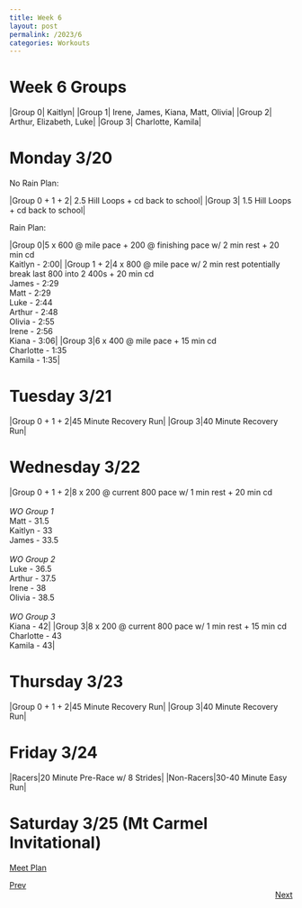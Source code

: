 ```yaml
---
title: Week 6
layout: post
permalink: /2023/6
categories: Workouts
---
```



# Week 6 Groups

|Group 0| Kaitlyn|
|Group 1| Irene, James, Kiana, Matt, Olivia|
|Group 2| Arthur, Elizabeth, Luke|
|Group 3| Charlotte, Kamila|

# Monday 3/20 

No Rain Plan:

|Group 0 + 1 + 2| 2.5 Hill Loops + cd back to school|
|Group 3| 1.5 Hill Loops + cd back to school|

Rain Plan:

|Group 0|5 x 600 @ mile pace + 200 @ finishing pace w/ 2 min rest + 20 min cd <br> Kaitlyn - 2:00|
|Group 1 + 2|4 x 800 @ mile pace w/ 2 min rest potentially break last 800 into 2 400s + 20 min cd <br> James - 2:29 <br> Matt - 2:29 <br> Luke - 2:44 <br> Arthur  - 2:48 <br> Olivia - 2:55 <br> Irene - 2:56 <br> Kiana - 3:06|
|Group 3|6 x 400 @ mile pace + 15 min cd <br> Charlotte - 1:35 <br> Kamila - 1:35|

# Tuesday 3/21

|Group 0 + 1 + 2|45 Minute Recovery Run|
|Group 3|40 Minute Recovery Run|

# Wednesday 3/22

|Group 0 + 1 + 2|8 x 200 @ current 800 pace w/ 1 min rest + 20 min cd <br><br> *WO Group 1* <br> Matt - 31.5 <br> Kaitlyn - 33 <br> James - 33.5  <br><br> *WO Group 2* <br> Luke - 36.5 <br> Arthur  - 37.5 <br> Irene - 38 <br> Olivia - 38.5 <br><br> *WO Group 3* <br> Kiana - 42|
|Group 3|8 x 200 @ current 800 pace w/ 1 min rest + 15 min cd <br> Charlotte - 43 <br> Kamila - 43|

# Thursday 3/23

|Group 0 + 1 + 2|45 Minute Recovery Run|
|Group 3|40 Minute Recovery Run|

# Friday 3/24

|Racers|20 Minute Pre-Race w/ 8 Strides|
|Non-Racers|30-40 Minute Easy Run|

# Saturday 3/25 (Mt Carmel Invitational)

[Meet Plan]({{site.baseurl}}/2023/MCI)

<div style="text-align: left"> <a href="{{site.baseurl}}/2023/5">Prev</a></div> 
<div style="text-align: right"> <a href="{{site.baseurl}}/2023/7">Next</a></div>